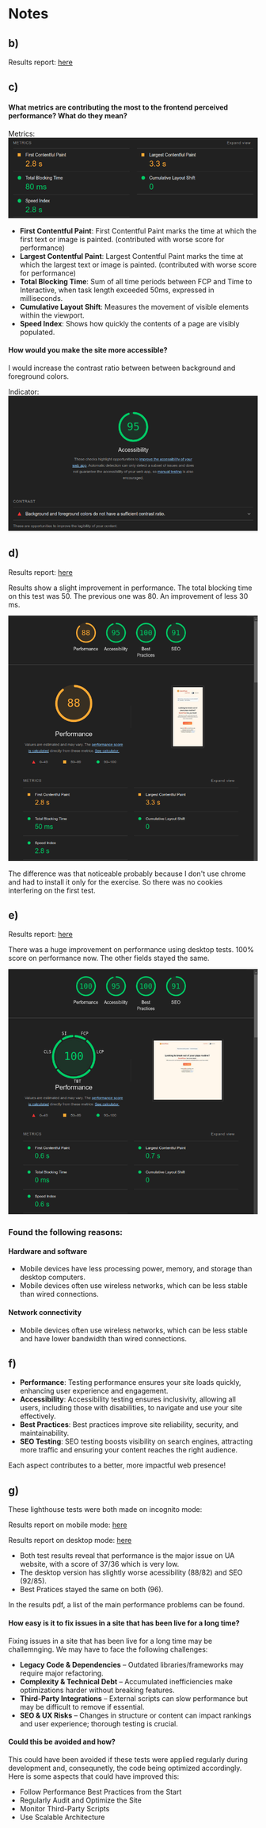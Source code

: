# Notes

## b)
Results report: [here](lighthouse_rebort_ex3b.pdf)

## c)

#### What metrics are contributing the most to the frontend perceived performance? What do they mean? 

Metrics:
![alt text](image.png)

- **First Contentful Paint**: First Contentful Paint marks the time at which the first text or image is painted. (contributed with worse score for performance)
- **Largest Contentful Paint**: Largest Contentful Paint marks the time at which the largest text or image is painted. (contributed with worse score for performance)
- **Total Blocking Time**: Sum of all time periods between FCP and Time to Interactive, when task length exceeded 50ms, expressed in milliseconds.
- **Cumulative Layout Shift**: Measures the movement of visible elements within the viewport. 
- **Speed Index**: Shows how quickly the contents of a page are visibly populated.


#### How would you make the site more accessible?
I would increase the contrast ratio between between background and foreground colors.

Indicator:
![alt text](image-1.png)

## d)
Results report: [here](lighthouse_report_ex3d.pdf)

Results show a slight improvement in performance. The total blocking time on this test was 50. The previous one was 80. An improvement of less 30 ms.

![alt text](image-3.png)

The difference was that noticeable probably because I don't use chrome and had to install it only for the exercise. So there was no cookies interfering on the first test.

## e)
Results report: [here](lighthouse_report_ex3e.pdf)

There was a huge improvement on performance using desktop tests. 100% score on performance now. The other fields stayed the same.

![alt text](image-4.png)

### Found the following reasons:

#### Hardware and software 
- Mobile devices have less processing power, memory, and storage than desktop computers.
- Mobile devices often use wireless networks, which can be less stable than wired connections.

#### Network connectivity 
- Mobile devices often use wireless networks, which can be less stable and have lower bandwidth than wired connections.


## f)

- **Performance**: Testing performance ensures your site loads quickly, enhancing user experience and engagement. 
- **Accessibility**: Accessibility testing ensures inclusivity, allowing all users, including those with disabilities, to navigate and use your site effectively. 
- **Best Practices**: Best practices improve site reliability, security, and maintainability. 
- **SEO Testing**: SEO testing boosts visibility on search engines, attracting more traffic and ensuring your content reaches the right audience. 

Each aspect contributes to a better, more impactful web presence!


## g)
These lighthouse tests were both made on incognito mode:

Results report on mobile mode: [here](lighthouse_report_site_ua_mobile.pdf)

Results report on desktop mode: [here](lighthouse_report_site_ua_desktop.pdf)

- Both test results reveal that performance is the major issue on UA website, with a score of 37/36 which is very low. 
- The desktop version has slightly worse acessibility (88/82) and SEO (92/85). 
- Best Pratices stayed the same on both (96).

In the results pdf, a list of the main performance problems can be found.

#### How easy is it to fix issues in a site that has been live for a long time?
Fixing issues in a site that has been live for a long time may be challemnging. We may have to face the following challenges: 
- **Legacy Code & Dependencies** – Outdated libraries/frameworks may require major refactoring.
- **Complexity & Technical Debt** – Accumulated inefficiencies make optimizations harder without breaking features.
- **Third-Party Integrations** – External scripts can slow performance but may be difficult to remove if essential.
- **SEO & UX Risks** – Changes in structure or content can impact rankings and user experience; thorough testing is crucial.

#### Could this be avoided and how? 
This could have been avoided if these tests were applied regularly during development and, consequnetly, the code being optimized accordingly. 
Here is some aspects that could have improved this:
- Follow Performance Best Practices from the Start
- Regularly Audit and Optimize the Site
- Monitor Third-Party Scripts
- Use Scalable Architecture


